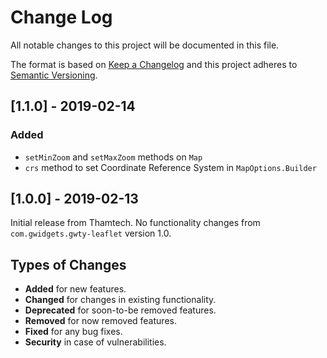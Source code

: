 Change Log
==========

All notable changes to this project will be documented in this file.

The format is based on [Keep a Changelog](http://keepachangelog.com/)
and this project adheres to [Semantic Versioning](http://semver.org).


[1.1.0] - 2019-02-14
--------------------

### Added
* `setMinZoom` and `setMaxZoom` methods on `Map`
* `crs` method to set Coordinate Reference System in `MapOptions.Builder`


[1.0.0] - 2019-02-13
--------------------

Initial release from Thamtech. No functionality changes from
`com.gwidgets.gwty-leaflet` version 1.0.


Types of Changes
----------------

* **Added** for new features.
* **Changed** for changes in existing functionality.
* **Deprecated** for soon-to-be removed features.
* **Removed** for now removed features.
* **Fixed** for any bug fixes.
* **Security** in case of vulnerabilities.
